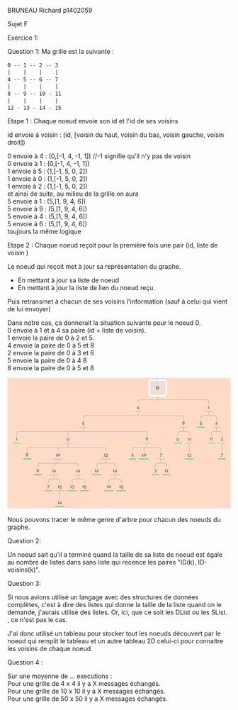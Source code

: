 BRUNEAU Richard p1402059

Sujet F

Exercice 1:

Question 1:
    Ma grille est la suivante : 

    0 -- 1 -- 2 -- 3
    |    |    |    |
    4 -- 5 -- 6 -- 7
    |    |    |    |
    8 -- 9 -- 10 - 11 
    |    |    |    |
    12 - 13 - 14 - 15

Etape 1 : Chaque noeud envoie son id et l'id de ses voisins

id envoie à voisin : (id, [voisin du haut, voisin du bas, voisin gauche, voisin droit])

0 envoie à 4 : (0,[-1, 4, -1, 1]) //-1 signifie qu'il n'y pas de voisin </br> 
0 envoie à 1 : (0,[-1, 4, -1, 1]) </br> 
1 envoie à 5 : (1,[-1, 5, 0, 2]) </br> 
1 envoie à 0 : (1,[-1, 5, 0, 2]) </br> 
1 envoie à 2 : (1,[-1, 5, 0, 2]) </br> 
et ainsi de suite, au milieu de la grille on aura </br> 
5 envoie à 1 : (5,[1, 9, 4, 6]) </br> 
5 envoie à 9 : (5,[1, 9, 4, 6]) </br> 
5 envoie à 4 : (5,[1, 9, 4, 6]) </br> 
5 envoie à 6 : (5,[1, 9, 4, 6]) </br> 
toujours la même logique </br> 

Etape 2 : Chaque noeud reçoit pour la première fois une pair (id, liste de voisin ) </br> 

Le noeud qui reçoit met à jour sa représentation du graphe.  
    <ul>
        <li>En mettant à jour sa liste de noeud 
        <li>En mettant à jour la liste de lien du noeud reçu.
    </ul>
Puis retransmet à chacun de ses voisins l'information (sauf à celui qui vient de lui envoyer) </br> 

Dans notre cas, ça donnerait la situation suivante pour le noeud 0. 
</br> 
0 envoie à 1 et à 4 sa paire (id + liste de voisin). </br> 
1 envoie la paire de 0 à 2 et 5. </br> 
4 envoie la paire de 0 à 5 et 8 </br> 
2 envoie la paire de 0 à 3 et 6 </br> 
5 envoie la paire de 0 à 4 8 </br> 
8 envoie la paire de 0 à 5 et 8 </br> 

![arbre]

[arbre]: ./images/Ex1Q1.png "arbre"


Nous pouvons tracer le même genre d'arbre pour chacun des noeuds du graphe.


Question 2: 

Un noeud sait qu'il a terminé quand la taille de sa liste de noeud est égale au nombre de listes dans sans liste qui recence les paires "ID(k), ID-voisins(k)". 

Question 3: 

Si nous avions utilisé un langage avec des structures de données complètes, c'est à dire des listes qui donne la taille de la liste quand on le demande, j'aurais utilisé des listes. Or, ici, que ce soit les DList ou les SList. , ce n'est pas le cas. 

J'ai donc utilisé un tableau pour stocker tout les noeuds découvert par le noeud qui remplit le tableau et un autre tableau 2D celui-ci pour connaitre les voisins de chaque noeud. 

Question 4 : 

Sur une moyenne de ... executions : </br>
Pour une grille de 4 x 4 il y a X messages échangés. </br>
Pour une grille de 10 x 10 il y a X messages échangés. </br>
Pour une grille de 50 x 50 il y a X messages échangés.


